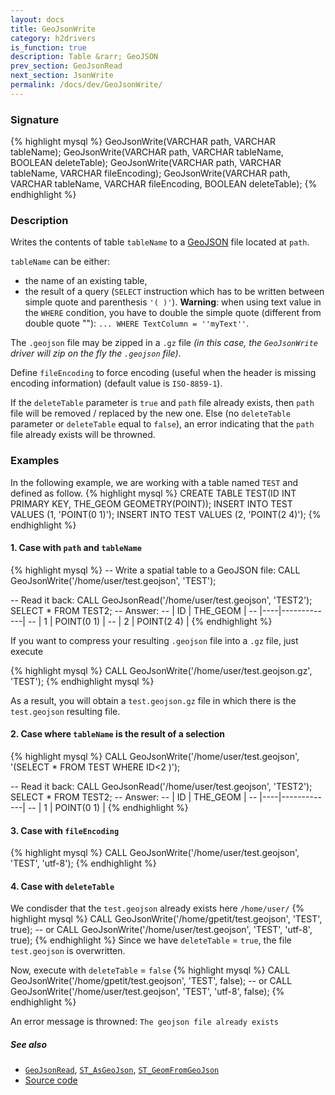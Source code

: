```yaml
---
layout: docs
title: GeoJsonWrite
category: h2drivers
is_function: true
description: Table &rarr; GeoJSON
prev_section: GeoJsonRead
next_section: JsonWrite
permalink: /docs/dev/GeoJsonWrite/
---
```


### Signature

{% highlight mysql %}
GeoJsonWrite(VARCHAR path, VARCHAR tableName);
GeoJsonWrite(VARCHAR path, VARCHAR tableName, 
             BOOLEAN deleteTable);
GeoJsonWrite(VARCHAR path, VARCHAR tableName, 
             VARCHAR fileEncoding);
GeoJsonWrite(VARCHAR path, VARCHAR tableName, 
             VARCHAR fileEncoding, BOOLEAN deleteTable);
{% endhighlight %}

### Description

Writes the contents of table `tableName` to a [GeoJSON][wiki] file located at `path`.

`tableName` can be either:

* the name of an existing table,
* the result of a query (`SELECT` instruction which has to be written between simple quote and parenthesis `'( )'`). **Warning**: when using text value in the `WHERE` condition, you have to double the simple quote (different from double quote ""): `... WHERE TextColumn = ''myText''`.


The `.geojson` file may be zipped in a `.gz` file *(in this case, the `GeoJsonWrite` driver will zip on the fly the `.geojson` file)*. 

Define `fileEncoding` to force encoding (useful when the header is missing encoding information) (default value is `ISO-8859-1`).

If the `deleteTable` parameter is `true` and `path` file already exists, then `path` file will be removed / replaced by the new one. Else (no `deleteTable` parameter or `deleteTable` equal to `false`), an error indicating that the `path` file already exists will be throwned.


### Examples

In the following example, we are working with a table named `TEST` and defined as follow.
{% highlight mysql %}
CREATE TABLE TEST(ID INT PRIMARY KEY, THE_GEOM GEOMETRY(POINT));
INSERT INTO TEST VALUES (1, 'POINT(0 1)');
INSERT INTO TEST VALUES (2, 'POINT(2 4)');
{% endhighlight %}

#### 1. Case with `path` and `tableName`

{% highlight mysql %}
-- Write a spatial table to a GeoJSON file:
CALL GeoJsonWrite('/home/user/test.geojson', 'TEST');

-- Read it back:
CALL GeoJsonRead('/home/user/test.geojson', 'TEST2');
SELECT * FROM TEST2;
-- Answer:
-- | ID | THE_GEOM    |
-- |----|-------------|
-- | 1  | POINT(0 1)  |
-- | 2  | POINT(2 4)  |
{% endhighlight %}

If you want to compress your resulting `.geojson` file into a `.gz` file, just execute

{% highlight mysql %}
CALL GeoJsonWrite('/home/user/test.geojson.gz', 'TEST');
{% endhighlight mysql %}

As a result, you will obtain a `test.geojson.gz` file in which there is the `test.geojson` resulting file.

#### 2. Case where `tableName` is the result of a selection

{% highlight mysql %}
CALL GeoJsonWrite('/home/user/test.geojson', 
                  '(SELECT * FROM TEST WHERE ID<2 )');

-- Read it back:
CALL GeoJsonRead('/home/user/test.geojson', 'TEST2');
SELECT * FROM TEST2;
-- Answer:
-- | ID | THE_GEOM    |
-- |----|-------------|
-- | 1  | POINT(0 1)  |
{% endhighlight %}

#### 3. Case with `fileEncoding`

{% highlight mysql %}
CALL GeoJsonWrite('/home/user/test.geojson', 'TEST', 'utf-8');
{% endhighlight %}

#### 4. Case with `deleteTable`
We condisder that the `test.geojson` already exists here `/home/user/`
{% highlight mysql %}
CALL GeoJsonWrite('/home/gpetit/test.geojson', 'TEST', true);
-- or
CALL GeoJsonWrite('/home/user/test.geojson', 'TEST', 'utf-8', true);
{% endhighlight %}
Since we have `deleteTable` = `true`, the file `test.geojson` is overwritten.

Now, execute with `deleteTable` = `false`
{% highlight mysql %}
CALL GeoJsonWrite('/home/gpetit/test.geojson', 'TEST', false);
-- or
CALL GeoJsonWrite('/home/user/test.geojson', 'TEST', 'utf-8', false);
{% endhighlight %}

An error message is throwned: `The geojson file already exists`

##### See also

* [`GeoJsonRead`](../GeoJsonRead), [`ST_AsGeoJson`](../ST_AsGeoJson), [`ST_GeomFromGeoJson`](../ST_GeomFromGeoJson)
* <a href="https://github.com/orbisgis/h2gis/blob/master/h2gis-functions/src/main/java/org/h2gis/functions/io/geojson/GeoJsonWrite.java" target="_blank">Source code</a>

[wiki]: http://en.wikipedia.org/wiki/GeoJSON
